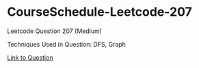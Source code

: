 # CourseSchedule-Leetcode-207

Leetcode Question 207 (Medium)

Techniques Used in Question:
DFS, Graph

[Link to Question](https://leetcode.com/problems/course-schedule/)
